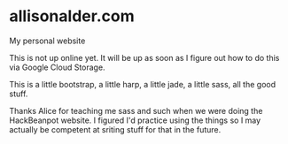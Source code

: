 # allisonalder.com
My personal website

This is not up online yet. It will be up as soon as I figure out how to do this via Google Cloud Storage.

This is a little bootstrap, a little harp, a little jade, a little sass, all the good stuff.

Thanks Alice for teaching me sass and such when we were doing the HackBeanpot website. I figured I'd practice using the things so I may actually be competent at sriting stuff for that in the future. 
